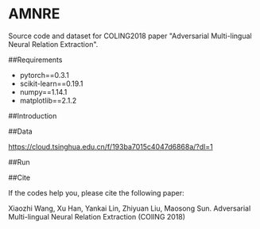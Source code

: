 # AMNRE
Source code and dataset for COLING2018 paper "Adversarial Multi-lingual Neural Relation Extraction".

##Requirements

- pytorch==0.3.1
- scikit-learn==0.19.1
- numpy==1.14.1
- matplotlib==2.1.2

##Introduction

##Data

https://cloud.tsinghua.edu.cn/f/193ba7015c4047d6868a/?dl=1

##Run

##Cite

If the codes help you, please cite the following paper:

Xiaozhi Wang, Xu Han, Yankai Lin, Zhiyuan Liu, Maosong Sun. Adversarial Multi-lingual Neural Relation Extraction (COlING 2018)
